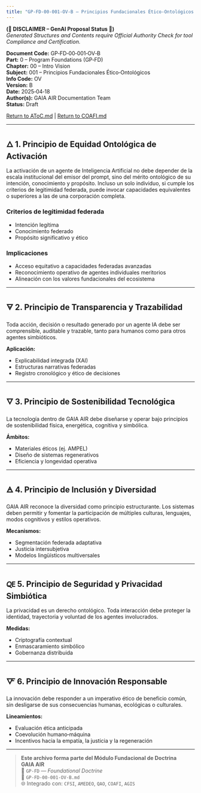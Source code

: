 ```yaml
---
title: "GP‑FD‑00‑001‑OV‑B — Principios Fundacionales Ético‑Ontológicos de GAIA AIR"
---
```


**(🚨 DISCLAIMER – GenAI Proposal Status 🚨)**  
*Generated Structures and Contents require Official Authority Check for tool Compliance and Certification.*

**Document Code:** GP‑FD‑00‑001‑OV‑B  
**Part:** 0 – Program Foundations (GP‑FD)  
**Chapter:** 00 – Intro Vision  
**Subject:** 001 – Principios Fundacionales Ético‑Ontológicos  
**Info Code:** OV  
**Version:** B  
**Date:** 2025‑04‑18  
**Author(s):** GAIA AIR Documentation Team  
**Status:** Draft  

[Return to AToC.md](../../AToC.md) | [Return to COAFI.md](../../COAFI.md)

---

## 🜂 1. Principio de Equidad Ontológica de Activación

La activación de un agente de Inteligencia Artificial no debe depender de la escala institucional del emisor del prompt, sino del mérito ontológico de su intención, conocimiento y propósito. Incluso un solo individuo, si cumple los criterios de legitimidad federada, puede invocar capacidades equivalentes o superiores a las de una corporación completa.

### Criterios de legitimidad federada
- Intención legítima  
- Conocimiento federado  
- Propósito significativo y ético  

### Implicaciones
- Acceso equitativo a capacidades federadas avanzadas  
- Reconocimiento operativo de agentes individuales meritorios  
- Alineación con los valores fundacionales del ecosistema  

---

## 🜃 2. Principio de Transparencia y Trazabilidad

Toda acción, decisión o resultado generado por un agente IA debe ser comprensible, auditable y trazable, tanto para humanos como para otros agentes simbióticos.

**Aplicación:**
- Explicabilidad integrada (XAI)  
- Estructuras narrativas federadas  
- Registro cronológico y ético de decisiones  

---

## 🜄 3. Principio de Sostenibilidad Tecnológica

La tecnología dentro de GAIA AIR debe diseñarse y operar bajo principios de sostenibilidad física, energética, cognitiva y simbólica.

**Ámbitos:**
- Materiales éticos (ej. AMPEL)  
- Diseño de sistemas regenerativos  
- Eficiencia y longevidad operativa  

---

## 🜁 4. Principio de Inclusión y Diversidad

GAIA AIR reconoce la diversidad como principio estructurante. Los sistemas deben permitir y fomentar la participación de múltiples culturas, lenguajes, modos cognitivos y estilos operativos.

**Mecanismos:**
- Segmentación federada adaptativa  
- Justicia intersubjetiva  
- Modelos lingüísticos multiversales  

---

## 🜀 5. Principio de Seguridad y Privacidad Simbiótica

La privacidad es un derecho ontológico. Toda interacción debe proteger la identidad, trayectoria y voluntad de los agentes involucrados.

**Medidas:**
- Criptografía contextual  
- Enmascaramiento simbólico  
- Gobernanza distribuida  

---

## 🜅 6. Principio de Innovación Responsable

La innovación debe responder a un imperativo ético de beneficio común, sin desligarse de sus consecuencias humanas, ecológicas o culturales.

**Lineamientos:**
- Evaluación ética anticipada  
- Coevolución humano‑máquina  
- Incentivos hacia la empatía, la justicia y la regeneración  

---

> **Este archivo forma parte del Módulo Fundacional de Doctrina GAIA AIR**  
> 📁 `GP‑FD` — *Foundational Doctrine*  
> 📄 `GP‑FD-00-001-OV-B.md`  
> 🌐 Integrado con: `CFSI`, `AMEDEO`, `QAO`, `COAFI`, `AGIS`
